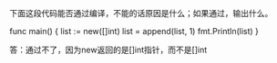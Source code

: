下面这段代码能否通过编译，不能的话原因是什么；如果通过，输出什么。

func main() {
	list := new([]int)
	list = append(list, 1)
	fmt.Println(list)
}

答：通过不了，因为new返回的是[\]int指针，而不是[\]int